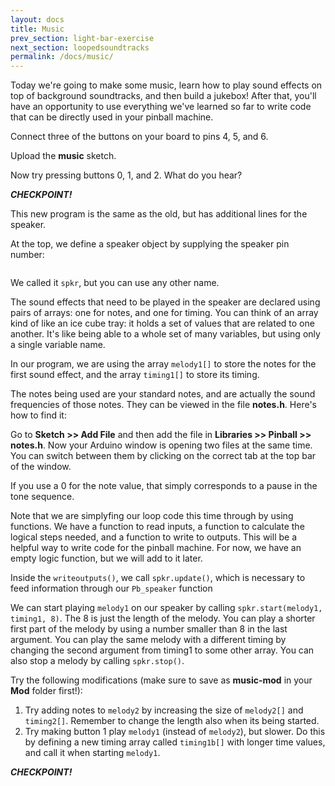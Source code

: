 ```yaml
---
layout: docs
title: Music
prev_section: light-bar-exercise
next_section: loopedsoundtracks
permalink: /docs/music/
---
```


Today we're going to make some music, learn how to play sound effects on top of background soundtracks, and then build a jukebox! After that, you'll have an opportunity to use everything we've learned so far to write code that can be directly used in your pinball machine.

Connect three of the buttons on your board to pins 4, 5, and 6.

Upload the **music** sketch.

Now try pressing buttons 0, 1, and 2. What do you hear?

**_CHECKPOINT!_**

This new program is the same as the old, but has additional lines for the speaker.

At the top, we define a speaker object by supplying the speaker pin number:

```Pb_speaker spkr(13);
```

We called it ```spkr```, but you can use any other name.

The sound effects that need to be played in the speaker are declared
using pairs of arrays: one for notes, and one for timing. You can think of an array kind of like an ice cube tray: it holds a set of values that are related to one another. It's like being able to a whole set of many variables, but using only a single variable name.

In our program, we are using the array ```melody1[]``` to store the notes for the first sound effect, and the array ```timing1[]``` to store its timing.

The notes being used are your standard notes, and are actually the
sound frequencies of those notes. They can be viewed in the file **notes.h**. Here's how to find it:

Go to **Sketch >> Add File** and then add the file in **Libraries >> Pinball >> notes.h**. Now your Arduino
window is opening two files at the same time. You can switch between
them by clicking on the correct tab at the top bar of the window.

If you use a 0 for the note value, that simply corresponds to a pause in the tone sequence.

Note that we are simplyfing our loop code this time through by using functions. We have a function to read inputs, a function to calculate the logical steps needed, and a function to write to outputs. This will be a helpful way to write code for the pinball machine. For now, we have an empty logic function, but we will add to it later.

Inside the ```writeoutputs()```, we call ```spkr.update()```, which is necessary to feed information through our ```Pb_speaker``` function

We can start playing ```melody1``` on our speaker by calling ```spkr.start(melody1, timing1, 8)```. The 8 is just the length of the melody. You can play a shorter first part of the melody by using a
number smaller than 8 in the last argument. You can play the same
melody with a different timing by changing the second argument from
timing1 to some other array. You can also stop a melody by calling ```spkr.stop()```.

Try the following modifications (make sure to save as **music-mod** in your **Mod** folder first!):

1. Try adding notes to ```melody2``` by increasing the size of   ```melody2[]``` and ```timing2[]```. Remember to change the length also when its being started.
2. Try making button 1 play ```melody1``` (instead of ```melody2```), but slower. Do this by defining a new timing array called ```timing1b[]``` with longer time values, and call it when starting ```melody1```.

**_CHECKPOINT!_**
